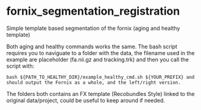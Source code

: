 # fornix_segmentation_registration
Simple template based segmentation of the fornix (aging and healthy template)

Both aging and healthy commands works the same. The bash script requires you to naviguate to a folder with the data, the filename used in the example are placeholder (fa.nii.gz and tracking.trk) and then you call the script with:
```
bash ${PATH_TO_HEALTHY_DIR}/example_healthy_cmd.sh ${YOUR_PREFIX} and should output the Fornix as a whole, and the left/right version.
```

The folders both contains an FX template (Recobundles Style) linked to the original data/project, could be useful to keep around if needed.